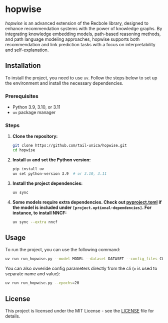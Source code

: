 # hopwise

_hopwise_ is an advanced extension of the Recbole library, designed to enhance recommendation systems with the power of knowledge graphs. By integrating knowledge embedding models, path-based reasoning methods, and path language modeling approaches, hopwise supports both recommendation and link prediction tasks with a focus on interpretability and self-explanation.

## Installation

To install the project, you need to use `uv`. Follow the steps below to set up the environment and install the necessary dependencies.

### Prerequisites

- Python 3.9, 3.10, or 3.11
- `uv` package manager

### Steps

1. **Clone the repository:**

    ```sh
    git clone https://github.com/tail-unica/hopwise.git
    cd hopwise
    ```

2. **Install `uv` and set the Python version:**

    ```sh
    pip install uv
    uv set python-version 3.9  # or 3.10, 3.11
    ```

3. **Install the project dependencies:**

    ```sh
    uv sync
    ```

4. **Some models require extra dependencies. Check out [pyproject.toml](pyproject.toml) if the model is included under `[project.optional-dependencies]`. For instance, to install NNCF:**

    ```sh
    uv sync --extra nncf
    ```

## Usage

To run the project, you can use the following command:

```sh
uv run run_hopwise.py --model MODEL --dataset DATASET --config_files CONF_FILE_1.yaml CONF_FILE_2.yaml
```

You can also ovveride config parameters directly from the cli (`=` is used to separate name and value):

```sh
uv run run_hopwise.py --epochs=20
```

## License
This project is licensed under the MIT License - see the [LICENSE](LICENSE) file for details.